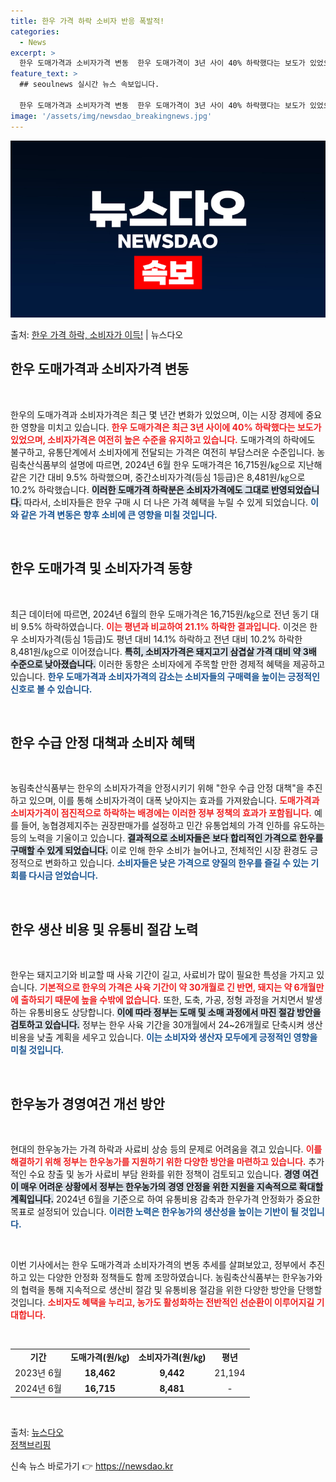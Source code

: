 ```yaml
---
title: 한우 가격 하락 소비자 반응 폭발적!
categories:
  - News
excerpt: >
  한우 도매가격과 소비자가격 변동  한우 도매가격이 3년 사이 40% 하락했다는 보도가 있었으나, 시중 한우고…
feature_text: >
  ## seoulnews 실시간 뉴스 속보입니다.

  한우 도매가격과 소비자가격 변동  한우 도매가격이 3년 사이 40% 하락했다는 보도가 있었으나, 시중 한우고…
image: '/assets/img/newsdao_breakingnews.jpg'
---
```


![뉴스다오 속보](/assets/img/newsdao_breakingnews.jpg)

<p>출처: <a href="https://newsdao.kr/4759" rel="dofollow">한우 가격 하락, 소비자가 이득!</a> | 뉴스다오</p>

<h2 data-ke-size="size26">한우 도매가격과 소비자가격 변동</h2>

<p data-ke-size="size16">&nbsp;</p>

한우의 도매가격과 소비자가격은 최근 몇 년간 변화가 있었으며, 이는 시장 경제에 중요한 영향을 미치고 있습니다. <b><span style="color: #ee2323;">한우 도매가격은 최근 3년 사이에 40% 하락했다는 보도가 있었으며, 소비자가격은 여전히 높은 수준을 유지하고 있습니다.</span></b> 도매가격의 하락에도 불구하고, 유통단계에서 소비자에게 전달되는 가격은 여전히 부담스러운 수준입니다. 농림축산식품부의 설명에 따르면, 2024년 6월 한우 도매가격은 16,715원/㎏으로 지난해 같은 기간 대비 9.5% 하락했으며, 중간소비자가격(등심 1등급)은 8,481원/㎏으로 10.2% 하락했습니다. <b><span style="background-color: #21538527;">이러한 도매가격 하락분은 소비자가격에도 그대로 반영되었습니다.</span></b> 따라서, 소비자들은 한우 구매 시 더 나은 가격 혜택을 누릴 수 있게 되었습니다. <b><span style="color: #1a5490;">이와 같은 가격 변동은 향후 소비에 큰 영향을 미칠 것입니다.</span></b>

<p data-ke-size="size16">&nbsp;</p>

<h2 data-ke-size="size26">한우 도매가격 및 소비자가격 동향</h2>

<p data-ke-size="size16">&nbsp;</p>

최근 데이터에 따르면, 2024년 6월의 한우 도매가격은 16,715원/㎏으로 전년 동기 대비 9.5% 하락하였습니다. <b><span style="color: #ee2323;">이는 평년과 비교하여 21.1% 하락한 결과입니다.</span></b> 이것은 한우 소비자가격(등심 1등급)도 평년 대비 14.1% 하락하고 전년 대비 10.2% 하락한 8,481원/㎏으로 이어졌습니다. <b><span style="background-color: #21538527;">특히, 소비자가격은 돼지고기 삼겹살 가격 대비 약 3배 수준으로 낮아졌습니다.</span></b> 이러한 동향은 소비자에게 주목할 만한 경제적 혜택을 제공하고 있습니다. <b><span style="color: #1a5490;">한우 도매가격과 소비자가격의 감소는 소비자들의 구매력을 높이는 긍정적인 신호로 볼 수 있습니다.</span></b>

<p data-ke-size="size16">&nbsp;</p>

<h2 data-ke-size="size26">한우 수급 안정 대책과 소비자 혜택</h2>

<p data-ke-size="size16">&nbsp;</p>

농림축산식품부는 한우의 소비자가격을 안정시키기 위해 "한우 수급 안정 대책"을 추진하고 있으며, 이를 통해 소비자가격이 대폭 낮아지는 효과를 가져왔습니다. <b><span style="color: #ee2323;">도매가격과 소비자가격이 점진적으로 하락하는 배경에는 이러한 정부 정책의 효과가 포함됩니다.</span></b> 예를 들어, 농협경제지주는 권장판매가를 설정하고 민간 유통업체의 가격 인하를 유도하는 등의 노력을 기울이고 있습니다. <b><span style="background-color: #21538527;">결과적으로 소비자들은 보다 합리적인 가격으로 한우를 구매할 수 있게 되었습니다.</span></b> 이로 인해 한우 소비가 늘어나고, 전체적인 시장 환경도 긍정적으로 변화하고 있습니다. <b><span style="color: #1a5490;">소비자들은 낮은 가격으로 양질의 한우를 즐길 수 있는 기회를 다시금 얻었습니다.</span></b>

<p data-ke-size="size16">&nbsp;</p>

<h2 data-ke-size="size26">한우 생산 비용 및 유통비 절감 노력</h2>

<p data-ke-size="size16">&nbsp;</p>

한우는 돼지고기와 비교할 때 사육 기간이 길고, 사료비가 많이 필요한 특성을 가지고 있습니다. <b><span style="color: #ee2323;">기본적으로 한우의 가격은 사육 기간이 약 30개월로 긴 반면, 돼지는 약 6개월만에 출하되기 때문에 높을 수밖에 없습니다.</span></b> 또한, 도축, 가공, 정형 과정을 거치면서 발생하는 유통비용도 상당합니다. <b><span style="background-color: #21538527;">이에 따라 정부는 도매 및 소매 과정에서 마진 절감 방안을 검토하고 있습니다.</span></b> 정부는 한우 사육 기간을 30개월에서 24~26개월로 단축시켜 생산비용을 낮출 계획을 세우고 있습니다. <b><span style="color: #1a5490;">이는 소비자와 생산자 모두에게 긍정적인 영향을 미칠 것입니다.</span></b>

<p data-ke-size="size16">&nbsp;</p>

<h2 data-ke-size="size26">한우농가 경영여건 개선 방안</h2>

<p data-ke-size="size16">&nbsp;</p>

현대의 한우농가는 가격 하락과 사료비 상승 등의 문제로 어려움을 겪고 있습니다. <b><span style="color: #ee2323;">이를 해결하기 위해 정부는 한우농가를 지원하기 위한 다양한 방안을 마련하고 있습니다.</span></b> 추가적인 수요 창출 및 농가 사료비 부담 완화를 위한 정책이 검토되고 있습니다. <b><span style="background-color: #21538527;">경영 여건이 매우 어려운 상황에서 정부는 한우농가의 경영 안정을 위한 지원을 지속적으로 확대할 계획입니다.</span></b> 2024년 6월을 기준으로 하여 유통비용 감축과 한우가격 안정화가 중요한 목표로 설정되어 있습니다. <b><span style="color: #1a5490;">이러한 노력은 한우농가의 생산성을 높이는 기반이 될 것입니다.</span></b>

<p data-ke-size="size16">&nbsp;</p>

이번 기사에서는 한우 도매가격과 소비자가격의 변동 추세를 살펴보았고, 정부에서 추진하고 있는 다양한 안정화 정책들도 함께 조망하였습니다. 농림축산식품부는 한우농가와의 협력을 통해 지속적으로 생산비 절감 및 유통비용 절감을 위한 다양한 방안을 단행할 것입니다. <b><span style="color: #ee2323;">소비자도 혜택을 누리고, 농가도 활성화하는 전반적인 선순환이 이루어지길 기대합니다.</span></b>

<p data-ke-size="size16">&nbsp;</p>

<table style="border-collapse: collapse; width: 100%;">

<tr>

<td style="text-align: center; height: 17px;"><b>기간</b></td>

<td style="text-align: center; height: 17px;"><b>도매가격(원/㎏)</b></td>

<td style="text-align: center; height: 17px;"><b>소비자가격(원/㎏)</b></td>

<td style="text-align: center; height: 17px;"><b>평년</b></td>

</tr>

<tr>

<td style="text-align: center; height: 17px;">2023년 6월</td>

<td style="text-align: center; height: 17px;"><b>18,462</b></td>

<td style="text-align: center; height: 17px;"><b>9,442</b></td>

<td style="text-align: center; height: 17px;">21,194</td>

</tr>

<tr>

<td style="text-align: center; height: 17px;">2024년 6월</td>

<td style="text-align: center; height: 17px;"><b>16,715</b></td>

<td style="text-align: center; height: 17px;"><b>8,481</b></td>

<td style="text-align: center; height: 17px;">-</td>

</tr>

</table>

<p data-ke-size="size16">&nbsp;</p>

출처: <a href="https://newsdao.kr/4759" target="_blank">뉴스다오</a>  
<a href="https://https://www.korea.kr" target="_blank">정책브리핑</a> 

신속 뉴스 바로가기 👉 <a href="https://newsdao.kr" rel="dofollow">https://newsdao.kr</a>


